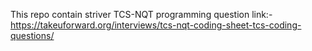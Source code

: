 This repo contain striver TCS-NQT programming question
link:- https://takeuforward.org/interviews/tcs-nqt-coding-sheet-tcs-coding-questions/
